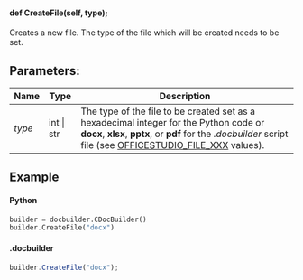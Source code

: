 #### def CreateFile(self, type);

Creates a new file. The type of the file which will be created needs to be set.

## Parameters:

| Name   | Type       | Description                                                                                                                                                                                                                                                              |
| ------ | ---------- | ------------------------------------------------------------------------------------------------------------------------------------------------------------------------------------------------------------------------------------------------------------------------ |
| *type* | int \| str | The type of the file to be created set as a hexadecimal integer for the Python code or **docx**, **xlsx**, **pptx**, or **pdf** for the *.docbuilder* script file (see [OFFICESTUDIO\_FILE\_XXX](../../../../Builder%20App/Overview/index.md#format-types) values). |

## Example

#### Python

``` python
builder = docbuilder.CDocBuilder()
builder.CreateFile("docx")
```

#### .docbuilder

``` js
builder.CreateFile("docx");
```
